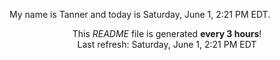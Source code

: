 My name is Tanner and today is Saturday, June 1, 2:21 PM EDT.

<p align="center">This <i>README</i> file is generated <b>every 3 hours</b>!</br>Last refresh: Saturday, June 1, 2:21 PM EDT<br /></p>
